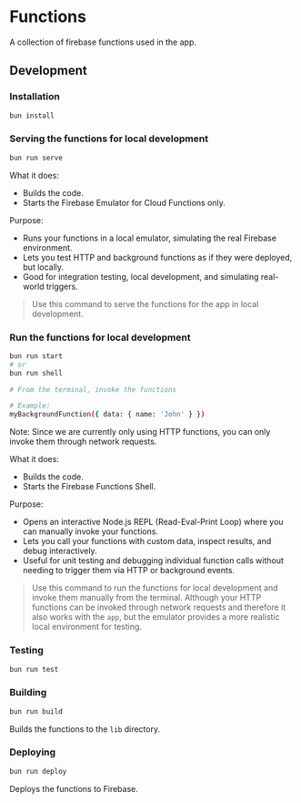 # Functions

A collection of firebase functions used in the app.

## Development

### Installation

```bash
bun install
```

### Serving the functions for local development

```bash
bun run serve
```

What it does:

- Builds the code.
- Starts the Firebase Emulator for Cloud Functions only.

Purpose:

- Runs your functions in a local emulator, simulating the real Firebase environment.
- Lets you test HTTP and background functions as if they were deployed, but locally.
- Good for integration testing, local development, and simulating real-world triggers.

> Use this command to serve the functions for the app in local development.

### Run the functions for local development

```bash
bun run start
# or
bun run shell

# From the terminal, invoke the functions

# Example:
myBackgroundFunction({ data: { name: 'John' } })
```

Note: Since we are currently only using HTTP functions, you can only invoke them through network requests.

What it does:

- Builds the code.
- Starts the Firebase Functions Shell.

Purpose:

- Opens an interactive Node.js REPL (Read-Eval-Print Loop) where you can manually invoke your functions.
- Lets you call your functions with custom data, inspect results, and debug interactively.
- Useful for unit testing and debugging individual function calls without needing to trigger them via HTTP or background events.

> Use this command to run the functions for local development and invoke them manually from the terminal. Although your HTTP functions can be invoked through network requests and therefore it also works with the `app`, but the emulator provides a more realistic local environment for testing.

### Testing

```bash
bun run test
```

### Building

```bash
bun run build
```

Builds the functions to the `lib` directory.

### Deploying

```bash
bun run deploy
```

Deploys the functions to Firebase.

